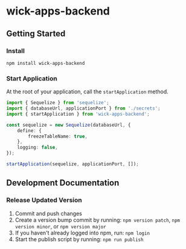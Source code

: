 # wick-apps-backend

## Getting Started

### Install

```
npm install wick-apps-backend
```

### Start Application

At the root of your application, call the `startApplication` method.

```typescript
import { Sequelize } from 'sequelize';
import { databaseUrl, applicationPort } from './secrets';
import { startApplication } from 'wick-apps-backend';

const sequelize = new Sequelize(databaseUrl, {
	define: {
		freezeTableName: true,
	},
	logging: false,
});

startApplication(sequelize, applicationPort, []);
```

## Development Documentation

### Release Updated Version

1. Commit and push changes
2. Create a version bump commit by running: `npm version patch`, `npm version minor`, or `npm version major`
3. If you haven't already logged into npm, run: `npm login`
4. Start the publish script by running: `npm run publish`
